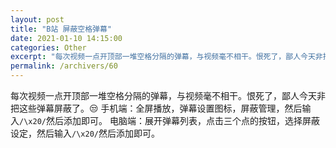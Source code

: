 ```yaml
---
layout: post
title: "B站 屏蔽空格弹幕"
date: 2021-01-10 14:15:00
categories: Other
excerpt: "每次视频一点开顶部一堆空格分隔的弹幕，与视频毫不相干。恨死了，鄙人今天非把这些弹幕屏蔽了。😒"
permalink: /archivers/60
---
```


每次视频一点开顶部一堆空格分隔的弹幕，与视频毫不相干。恨死了，鄙人今天非把这些弹幕屏蔽了。😒
手机端：全屏播放，弹幕设置图标，屏蔽管理，然后输入```/\x20/```然后添加即可。
电脑端：展开弹幕列表，点击三个点的按钮，选择屏蔽设定，然后输入```/\x20/```然后添加即可。